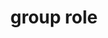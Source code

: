 ---
{
  "title": "group role",
  "description": "A set of user interface objects which are not intended to be included in a page summary or table of contents by assistive technologies.",
  "category": "aria",
  "keywords": [
    "group role"
  ],
  "last_test_date": "2019-01-06",
  "test_results_url": "https://a11ysupport.io/tech/aria/group_role",
  "stats": {
    "dragon_win": {
      "chrome": {
        "76-78": "a"
      }
    },
    "jaws": {
      "chrome": {
        "74-78": "a"
      },
      "ie": {
        "11-11.134": "a"
      },
      "firefox": {
        "66-70": "a"
      }
    },
    "narrator": {
      "edge": {
        "44-44.17763.1.0": "a"
      }
    },
    "nvda": {
      "chrome": {
        "74-78": "a"
      },
      "firefox": {
        "67-70": "a"
      }
    },
    "va_and": {
      "and_chr": {
        "77-78": "a"
      }
    },
    "vc_macos": {
      "safari": {
        "13.0.2-13.0.4": "a"
      }
    },
    "vo_ios": {
      "ios_saf": {
        "12.3-13.3": "a"
      }
    },
    "vo_macos": {
      "safari": {
        "12.1.1-13.0.4": "y"
      }
    },
    "talkback": {
      "and_chr": {
        "75-78": "a"
      }
    },
    "orca": {
      "firefox": {
        "69-70": "y"
      }
    },
    "vc_ios": {
      "ios_saf": {
        "13.0-13.3": "a"
      }
    },
    "wsr": {
      "edge": {
        "44": "a"
      },
      "chrome": {
        "77-78": "a"
      }
    }
  },
  "links": {
    "ARIA spec for group": "https://www.w3.org/TR/wai-aria-1.1/#group"
  }
}
---
